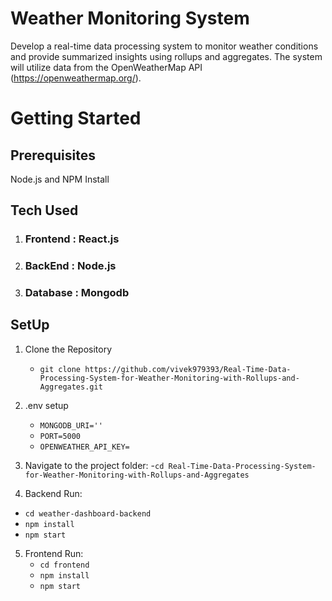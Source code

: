 # Weather Monitoring System
Develop a real-time data processing system to monitor weather conditions and provide
summarized insights using rollups and aggregates. The system will utilize data from the
OpenWeatherMap API (https://openweathermap.org/).

# Getting Started
## Prerequisites
Node.js and NPM Install

## Tech Used
1. ### Frontend : React.js
2. ### BackEnd : Node.js
3. ### Database : Mongodb

## SetUp
1. Clone the Repository
   - `git clone https://github.com/vivek979393/Real-Time-Data-Processing-System-for-Weather-Monitoring-with-Rollups-and-Aggregates.git `
2. .env setup
   - `MONGODB_URI=''`
   - `PORT=5000`
   - `OPENWEATHER_API_KEY=`
3. Navigate to the project folder:
   -`cd Real-Time-Data-Processing-System-for-Weather-Monitoring-with-Rollups-and-Aggregates`
   
4. Backend Run:
  - `cd weather-dashboard-backend`
  -  `npm install`
  -  `npm start`
5. Frontend Run:
    - `cd frontend`
    - `npm install`
    - `npm start`
      
